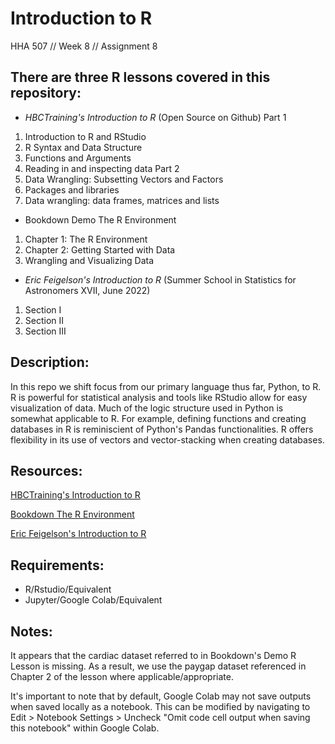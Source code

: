 # Introduction to R
HHA 507 // Week 8 // Assignment 8

## There are three R lessons covered in this repository:

+ _HBCTraining's Introduction to R_ (Open Source on Github)
Part 1
1. Introduction to R and RStudio
2. R Syntax and Data Structure
3. Functions and Arguments
4. Reading in and inspecting data
Part 2
1. Data Wrangling: Subsetting Vectors and Factors
2. Packages and libraries
3. Data wrangling: data frames, matrices and lists

+ Bookdown Demo The R Environment
1. Chapter 1: The R Environment
2. Chapter 2: Getting Started with Data
3. Wrangling and Visualizing Data

+ _Eric Feigelson's Introduction to R_ (Summer School in Statistics for Astronomers XVII, June 2022)
1. Section I
2. Section II
3. Section III

## Description:

In this repo we shift focus from our primary language thus far, Python, to R. R is powerful for statistical analysis and tools like RStudio allow for easy visualization of data. Much of the logic structure used in Python is somewhat applicable to R. For example, defining functions and creating databases in R is reminiscient of Python's Pandas functionalities. R offers flexibility in its use of vectors and vector-stacking when creating databases.

## Resources:

[HBCTraining's Introduction to R](https://hbctraining.github.io/Intro-to-R-flipped/schedules/links-to-lessons.html)

[Bookdown The R Environment](https://bookdown.org/vaabe/bookdown-demo/the-r-environment.html)

[Eric Feigelson's Introduction to R](https://colab.research.google.com/drive/1iz6ILnVGt8Qc6UR1l7oTPou4l6WSrw9S)

## Requirements:

- R/Rstudio/Equivalent
- Jupyter/Google Colab/Equivalent

## Notes:

It appears that the cardiac dataset referred to in Bookdown's Demo R Lesson is missing. As a result, we use the paygap dataset referenced in Chapter 2 of the lesson where applicable/appropriate.

It's important to note that by default, Google Colab may not save outputs when saved locally as a notebook. This can be modified by navigating to Edit > Notebook Settings > Uncheck "Omit code cell output when saving this notebook" within Google Colab.